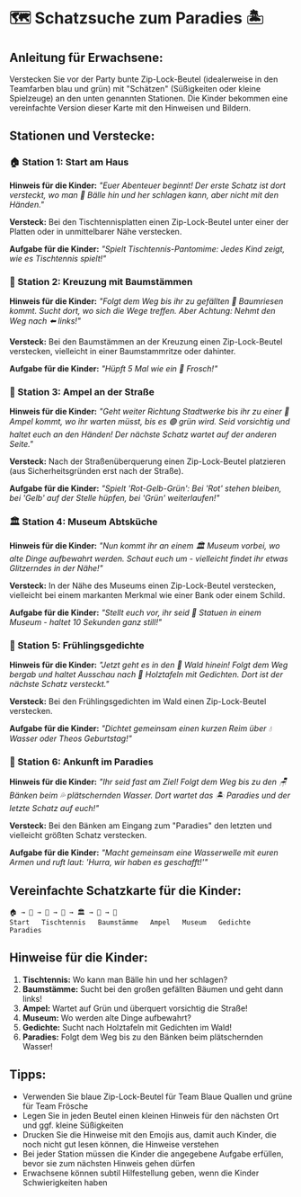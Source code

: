 # 🗺️ Schatzsuche zum Paradies 🏝️

## Anleitung für Erwachsene:
Verstecken Sie vor der Party bunte Zip-Lock-Beutel (idealerweise in den Teamfarben blau und grün) mit "Schätzen" (Süßigkeiten oder kleine Spielzeuge) an den unten genannten Stationen. Die Kinder bekommen eine vereinfachte Version dieser Karte mit den Hinweisen und Bildern.

## Stationen und Verstecke:

### 🏠 Station 1: Start am Haus
**Hinweis für die Kinder:**
*"Euer Abenteuer beginnt! Der erste Schatz ist dort versteckt, wo man 🏓 Bälle hin und her schlagen kann, aber nicht mit den Händen."*

**Versteck:** Bei den Tischtennisplatten einen Zip-Lock-Beutel unter einer der Platten oder in unmittelbarer Nähe verstecken.

**Aufgabe für die Kinder:**
*"Spielt Tischtennis-Pantomime: Jedes Kind zeigt, wie es Tischtennis spielt!"*

### 🌳 Station 2: Kreuzung mit Baumstämmen
**Hinweis für die Kinder:**
*"Folgt dem Weg bis ihr zu gefällten 🌲 Baumriesen kommt. Sucht dort, wo sich die Wege treffen. Aber Achtung: Nehmt den Weg nach ⬅️ links!"*

**Versteck:** Bei den Baumstämmen an der Kreuzung einen Zip-Lock-Beutel verstecken, vielleicht in einer Baumstammritze oder dahinter.

**Aufgabe für die Kinder:**
*"Hüpft 5 Mal wie ein 🐸 Frosch!"*

### 🚦 Station 3: Ampel an der Straße
**Hinweis für die Kinder:**
*"Geht weiter Richtung Stadtwerke bis ihr zu einer 🚦 Ampel kommt, wo ihr warten müsst, bis es 🟢 grün wird. Seid vorsichtig und haltet euch an den Händen! Der nächste Schatz wartet auf der anderen Seite."*

**Versteck:** Nach der Straßenüberquerung einen Zip-Lock-Beutel platzieren (aus Sicherheitsgründen erst nach der Straße).

**Aufgabe für die Kinder:**
*"Spielt 'Rot-Gelb-Grün': Bei 'Rot' stehen bleiben, bei 'Gelb' auf der Stelle hüpfen, bei 'Grün' weiterlaufen!"*

### 🏛️ Station 4: Museum Abtsküche
**Hinweis für die Kinder:**
*"Nun kommt ihr an einem 🏛️ Museum vorbei, wo alte Dinge aufbewahrt werden. Schaut euch um - vielleicht findet ihr etwas Glitzerndes in der Nähe!"*

**Versteck:** In der Nähe des Museums einen Zip-Lock-Beutel verstecken, vielleicht bei einem markanten Merkmal wie einer Bank oder einem Schild.

**Aufgabe für die Kinder:**
*"Stellt euch vor, ihr seid 🗿 Statuen in einem Museum - haltet 10 Sekunden ganz still!"*

### 📝 Station 5: Frühlingsgedichte
**Hinweis für die Kinder:**
*"Jetzt geht es in den 🌳 Wald hinein! Folgt dem Weg bergab und haltet Ausschau nach 📝 Holztafeln mit Gedichten. Dort ist der nächste Schatz versteckt."*

**Versteck:** Bei den Frühlingsgedichten im Wald einen Zip-Lock-Beutel verstecken.

**Aufgabe für die Kinder:**
*"Dichtet gemeinsam einen kurzen Reim über 💧 Wasser oder Theos Geburtstag!"*

### 🌊 Station 6: Ankunft im Paradies
**Hinweis für die Kinder:**
*"Ihr seid fast am Ziel! Folgt dem Weg bis zu den 🪑 Bänken beim 💦 plätschernden Wasser. Dort wartet das 🏝️ Paradies und der letzte Schatz auf euch!"*

**Versteck:** Bei den Bänken am Eingang zum "Paradies" den letzten und vielleicht größten Schatz verstecken.

**Aufgabe für die Kinder:**
*"Macht gemeinsam eine Wasserwelle mit euren Armen und ruft laut: 'Hurra, wir haben es geschafft!'"*

## Vereinfachte Schatzkarte für die Kinder:

```
🏠 → 🏓 → 🌳 → 🚦 → 🏛️ → 📝 → 🌊
Start   Tischtennis   Baumstämme   Ampel   Museum   Gedichte   Paradies
```

## Hinweise für die Kinder:

1. **Tischtennis:** Wo kann man Bälle hin und her schlagen?
2. **Baumstämme:** Sucht bei den großen gefällten Bäumen und geht dann links!
3. **Ampel:** Wartet auf Grün und überquert vorsichtig die Straße!
4. **Museum:** Wo werden alte Dinge aufbewahrt?
5. **Gedichte:** Sucht nach Holztafeln mit Gedichten im Wald!
6. **Paradies:** Folgt dem Weg bis zu den Bänken beim plätschernden Wasser!

## Tipps:
- Verwenden Sie blaue Zip-Lock-Beutel für Team Blaue Quallen und grüne für Team Frösche
- Legen Sie in jeden Beutel einen kleinen Hinweis für den nächsten Ort und ggf. kleine Süßigkeiten
- Drucken Sie die Hinweise mit den Emojis aus, damit auch Kinder, die noch nicht gut lesen können, die Hinweise verstehen
- Bei jeder Station müssen die Kinder die angegebene Aufgabe erfüllen, bevor sie zum nächsten Hinweis gehen dürfen
- Erwachsene können subtil Hilfestellung geben, wenn die Kinder Schwierigkeiten haben
